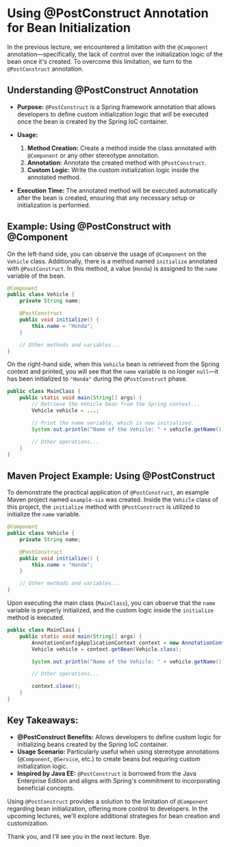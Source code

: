 # Using @PostConstruct Annotation for Bean Initialization

In the previous lecture, we encountered a limitation with the `@Component` annotation—specifically, the lack of control over the initialization logic of the bean once it's created. To overcome this limitation, we turn to the `@PostConstruct` annotation.

## Understanding @PostConstruct Annotation

- **Purpose:** `@PostConstruct` is a Spring framework annotation that allows developers to define custom initialization logic that will be executed once the bean is created by the Spring IoC container.

- **Usage:**
  1. **Method Creation:** Create a method inside the class annotated with `@Component` or any other stereotype annotation.
  2. **Annotation:** Annotate the created method with `@PostConstruct`.
  3. **Custom Logic:** Write the custom initialization logic inside the annotated method.

- **Execution Time:** The annotated method will be executed automatically after the bean is created, ensuring that any necessary setup or initialization is performed.

## Example: Using @PostConstruct with @Component

On the left-hand side, you can observe the usage of `@Component` on the `Vehicle` class. Additionally, there is a method named `initialize` annotated with `@PostConstruct`. In this method, a value (`Honda`) is assigned to the `name` variable of the bean.

```java
@Component
public class Vehicle {
    private String name;

    @PostConstruct
    public void initialize() {
        this.name = "Honda";
    }

    // Other methods and variables...
}
```

On the right-hand side, when this `Vehicle` bean is retrieved from the Spring context and printed, you will see that the `name` variable is no longer `null`—it has been initialized to `"Honda"` during the `@PostConstruct` phase.

```java
public class MainClass {
    public static void main(String[] args) {
        // Retrieve the Vehicle bean from the Spring context...
        Vehicle vehicle = ...;

        // Print the name variable, which is now initialized.
        System.out.println("Name of the Vehicle: " + vehicle.getName());

        // Other operations...
    }
}
```

## Maven Project Example: Using @PostConstruct

To demonstrate the practical application of `@PostConstruct`, an example Maven project named `example-six` was created. Inside the `Vehicle` class of this project, the `initialize` method with `@PostConstruct` is utilized to initialize the `name` variable.

```java
@Component
public class Vehicle {
    private String name;

    @PostConstruct
    public void initialize() {
        this.name = "Honda";
    }

    // Other methods and variables...
}
```

Upon executing the main class (`MainClass`), you can observe that the `name` variable is properly initialized, and the custom logic inside the `initialize` method is executed.

```java
public class MainClass {
    public static void main(String[] args) {
        AnnotationConfigApplicationContext context = new AnnotationConfigApplicationContext(AppConfig.class);
        Vehicle vehicle = context.getBean(Vehicle.class);

        System.out.println("Name of the Vehicle: " + vehicle.getName());

        // Other operations...

        context.close();
    }
}
```

## Key Takeaways:

- **@PostConstruct Benefits:** Allows developers to define custom logic for initializing beans created by the Spring IoC container.
- **Usage Scenario:** Particularly useful when using stereotype annotations (`@Component`, `@Service`, etc.) to create beans but requiring custom initialization logic.
- **Inspired by Java EE:** `@PostConstruct` is borrowed from the Java Enterprise Edition and aligns with Spring's commitment to incorporating beneficial concepts.

Using `@PostConstruct` provides a solution to the limitation of `@Component` regarding bean initialization, offering more control to developers. In the upcoming lectures, we'll explore additional strategies for bean creation and customization.

Thank you, and I'll see you in the next lecture. Bye.